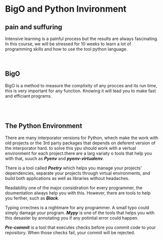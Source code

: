 # BigO and Python Invironment

## pain and suffuring

Intensive learning is a painful process but the results are always fascinating. In this course, we will be stressed for 10 weeks to learn a lot of programming skills and how to use the tool python language.

<be>

<br>

## BigO 

BigO is a method to measure the complixity of any procces and its run time, this is very important for any function. Knowing it will lead you to make fast and efficiant programs.

<br>

<br>

## The Python Environment

There are many interporator versions for Python, whech make the work with old projects or the 3rd party packages that depends on deferent version of the interporator hard. to solve this ypu should work with a vertual environment for each project.there are a larg variaty o tools that help you with that, suuch as ***Pyenv*** and ***pyenv-virtualenv***.

There is a tool called ***Poetry*** which helps you manage your projects’ dependencies, separate your projects through virtual environments, and build both applications as well as libraries without headaches.

Readability one of the major considiration for every programmer, the doumentation always help you with this. However, there are tools to help you ferther, such as ***Black***.


Typing crrectnes is a nightmare for any programmer. A small typo could simply damage your program. ***Mypy*** is one of the tools that helps you with this desaster by annotating you if any potintial error could happen.

***Pre-commit*** is a tool that executes checks before you commit code to your repository. When those checks fail, your commit will be rejected.



